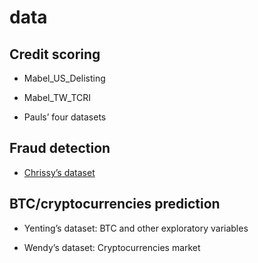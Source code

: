 # data

## Credit scoring
- Mabel_US_Delisting
- Mabel_TW_TCRI

- Pauls’ four datasets

## Fraud detection

- [Chrissy’s dataset](https://www.kaggle.com/datasets/computingvictor/transactions-fraud-datasets?resource=download)

## BTC/cryptocurrencies prediction

- Yenting’s dataset: BTC and other exploratory variables

- Wendy’s dataset: Cryptocurrencies market
